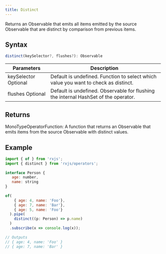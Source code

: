 ```yaml
---
title: Distinct
---
```


Returns an Observable that emits all items emitted by the source Observable that are distinct by comparison from previous items.

## Syntax
```javascript
distinct(keySelector?, flushes?): Observable
```

| Parameters | Description |
| ---------- | ----------- |
| keySelector Optional | Default is undefined. Function to select which value you want to check as distinct.  |
| flushes Optional | Default is undefined. Observable for flushing the internal HashSet of the operator. |

## Returns
MonoTypeOperatorFunction<T>: A function that returns an Observable that emits items from the source Observable with distinct values.

## Example
```javascript
import { of } from 'rxjs';
import { distinct } from 'rxjs/operators';
 
interface Person {
   age: number,
   name: string
}
 
of(
    { age: 4, name: 'Foo'},
    { age: 7, name: 'Bar'},
    { age: 5, name: 'Foo'}
  ).pipe(
    distinct((p: Person) => p.name)
  )
  .subscribe(x => console.log(x));
 
// Outputs
// { age: 4, name: 'Foo' }
// { age: 7, name: 'Bar' }
```